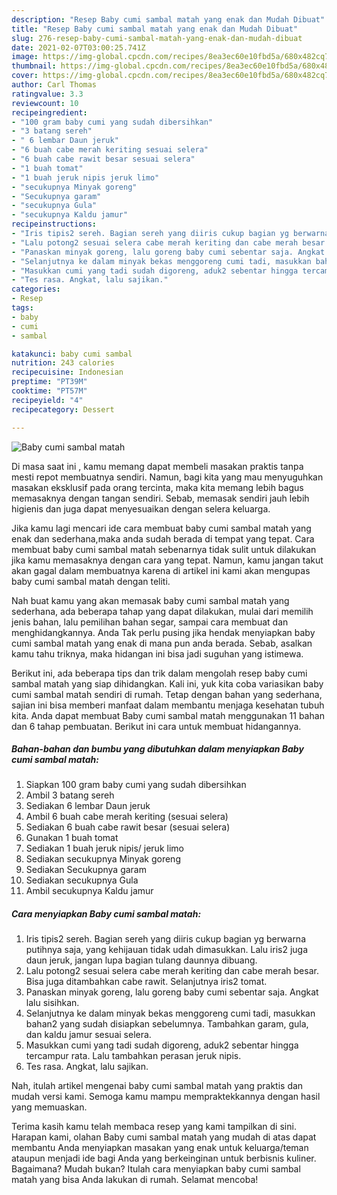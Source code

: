 ```yaml
---
description: "Resep Baby cumi sambal matah yang enak dan Mudah Dibuat"
title: "Resep Baby cumi sambal matah yang enak dan Mudah Dibuat"
slug: 276-resep-baby-cumi-sambal-matah-yang-enak-dan-mudah-dibuat
date: 2021-02-07T03:00:25.741Z
image: https://img-global.cpcdn.com/recipes/8ea3ec60e10fbd5a/680x482cq70/baby-cumi-sambal-matah-foto-resep-utama.jpg
thumbnail: https://img-global.cpcdn.com/recipes/8ea3ec60e10fbd5a/680x482cq70/baby-cumi-sambal-matah-foto-resep-utama.jpg
cover: https://img-global.cpcdn.com/recipes/8ea3ec60e10fbd5a/680x482cq70/baby-cumi-sambal-matah-foto-resep-utama.jpg
author: Carl Thomas
ratingvalue: 3.3
reviewcount: 10
recipeingredient:
- "100 gram baby cumi yang sudah dibersihkan"
- "3 batang sereh"
- " 6 lembar Daun jeruk"
- "6 buah cabe merah keriting sesuai selera"
- "6 buah cabe rawit besar sesuai selera"
- "1 buah tomat"
- "1 buah jeruk nipis jeruk limo"
- "secukupnya Minyak goreng"
- "Secukupnya garam"
- "secukupnya Gula"
- "secukupnya Kaldu jamur"
recipeinstructions:
- "Iris tipis2 sereh. Bagian sereh yang diiris cukup bagian yg berwarna putihnya saja, yang kehijauan tidak udah dimasukkan. Lalu iris2 juga daun jeruk, jangan lupa bagian tulang daunnya dibuang."
- "Lalu potong2 sesuai selera cabe merah keriting dan cabe merah besar. Bisa juga ditambahkan cabe rawit. Selanjutnya iris2 tomat."
- "Panaskan minyak goreng, lalu goreng baby cumi sebentar saja. Angkat lalu sisihkan."
- "Selanjutnya ke dalam minyak bekas menggoreng cumi tadi, masukkan bahan2 yang sudah disiapkan sebelumnya. Tambahkan garam, gula, dan kaldu jamur sesuai selera."
- "Masukkan cumi yang tadi sudah digoreng, aduk2 sebentar hingga tercampur rata. Lalu tambahkan perasan jeruk nipis."
- "Tes rasa. Angkat, lalu sajikan."
categories:
- Resep
tags:
- baby
- cumi
- sambal

katakunci: baby cumi sambal 
nutrition: 243 calories
recipecuisine: Indonesian
preptime: "PT39M"
cooktime: "PT57M"
recipeyield: "4"
recipecategory: Dessert

---
```



![Baby cumi sambal matah](https://img-global.cpcdn.com/recipes/8ea3ec60e10fbd5a/680x482cq70/baby-cumi-sambal-matah-foto-resep-utama.jpg)

Di masa  saat ini , kamu memang dapat membeli masakan praktis tanpa mesti repot membuatnya sendiri. Namun, bagi kita yang mau menyuguhkan masakan eksklusif pada orang tercinta, maka kita memang lebih bagus memasaknya dengan tangan sendiri. Sebab, memasak sendiri jauh lebih higienis dan juga dapat menyesuaikan dengan selera keluarga.

Jika kamu lagi mencari ide cara membuat baby cumi sambal matah yang enak dan sederhana,maka anda sudah berada di tempat yang tepat. Cara membuat baby cumi sambal matah  sebenarnya tidak sulit untuk dilakukan jika kamu memasaknya dengan cara yang tepat. Namun, kamu jangan takut akan gagal dalam membuatnya 
karena di artikel ini kami akan mengupas baby cumi sambal matah dengan teliti.  



Nah buat kamu yang akan memasak baby cumi sambal matah yang sederhana, ada beberapa tahap yang dapat dilakukan, mulai dari memilih jenis bahan, lalu pemilihan bahan segar, sampai cara membuat dan menghidangkannya. Anda Tak perlu pusing jika hendak menyiapkan baby cumi sambal matah yang enak di mana pun anda berada. Sebab, asalkan kamu  tahu triknya, maka hidangan ini bisa jadi suguhan yang istimewa.

Berikut ini, ada beberapa tips dan trik dalam mengolah resep baby cumi sambal matah yang siap dihidangkan. Kali ini, yuk kita coba variasikan baby cumi sambal matah sendiri di rumah. Tetap dengan bahan yang sederhana, sajian ini bisa memberi manfaat dalam membantu menjaga kesehatan tubuh kita. Anda dapat membuat Baby cumi sambal matah menggunakan 11 bahan dan 6 tahap pembuatan. Berikut ini cara untuk membuat hidangannya.

<!--inarticleads1-->

##### Bahan-bahan dan bumbu yang dibutuhkan dalam menyiapkan Baby cumi sambal matah:

1. Siapkan 100 gram baby cumi yang sudah dibersihkan
1. Ambil 3 batang sereh
1. Sediakan  6 lembar Daun jeruk
1. Ambil 6 buah cabe merah keriting (sesuai selera)
1. Sediakan 6 buah cabe rawit besar (sesuai selera)
1. Gunakan 1 buah tomat
1. Sediakan 1 buah jeruk nipis/ jeruk limo
1. Sediakan secukupnya Minyak goreng
1. Sediakan Secukupnya garam
1. Sediakan secukupnya Gula
1. Ambil secukupnya Kaldu jamur




<!--inarticleads2-->

##### Cara menyiapkan Baby cumi sambal matah:

1. Iris tipis2 sereh. Bagian sereh yang diiris cukup bagian yg berwarna putihnya saja, yang kehijauan tidak udah dimasukkan. Lalu iris2 juga daun jeruk, jangan lupa bagian tulang daunnya dibuang.
1. Lalu potong2 sesuai selera cabe merah keriting dan cabe merah besar. Bisa juga ditambahkan cabe rawit. Selanjutnya iris2 tomat.
1. Panaskan minyak goreng, lalu goreng baby cumi sebentar saja. Angkat lalu sisihkan.
1. Selanjutnya ke dalam minyak bekas menggoreng cumi tadi, masukkan bahan2 yang sudah disiapkan sebelumnya. Tambahkan garam, gula, dan kaldu jamur sesuai selera.
1. Masukkan cumi yang tadi sudah digoreng, aduk2 sebentar hingga tercampur rata. Lalu tambahkan perasan jeruk nipis.
1. Tes rasa. Angkat, lalu sajikan.




Nah, itulah artikel mengenai  baby cumi sambal matah  yang praktis dan mudah versi kami. Semoga kamu mampu mempraktekkannya dengan hasil yang memuaskan. 

Terima kasih kamu telah membaca resep yang kami tampilkan di sini. Harapan kami, olahan  Baby cumi sambal matah yang mudah di atas dapat membantu Anda menyiapkan masakan yang enak untuk keluarga/teman ataupun menjadi ide bagi Anda yang berkeinginan untuk berbisnis kuliner. Bagaimana? Mudah bukan? Itulah cara menyiapkan baby cumi sambal matah yang bisa Anda lakukan di rumah. Selamat mencoba!

